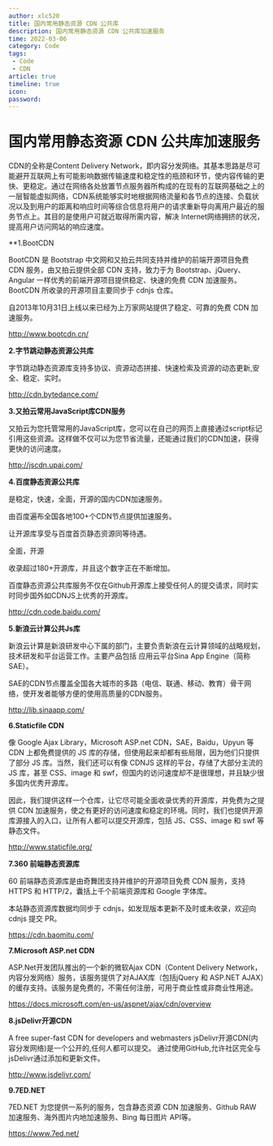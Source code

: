 ```yaml
---
author: xlc520
title: 国内常用静态资源 CDN 公共库
description: 国内常用静态资源 CDN 公共库加速服务
time: 2022-03-06
category: Code
tags: 
 - Code
 - CDN
article: true
timeline: true
icon: 
password: 
---
```


# 国内常用静态资源 CDN 公共库加速服务

CDN的全称是Content Delivery Network，即内容分发网络。其基本思路是尽可能避开互联网上有可能影响数据传输速度和稳定性的瓶颈和环节，使内容传输的更快、更稳定。通过在网络各处放置节点服务器所构成的在现有的互联网基础之上的一层智能虚拟网络，CDN系统能够实时地根据网络流量和各节点的连接、负载状况以及到用户的距离和响应时间等综合信息将用户的请求重新导向离用户最近的服务节点上。其目的是使用户可就近取得所需内容，解决 Internet网络拥挤的状况，提高用户访问网站的响应速度。

**1.BootCDN

BootCDN 是 Bootstrap 中文网和又拍云共同支持并维护的前端开源项目免费 CDN 服务，由又拍云提供全部 CDN 支持，致力于为 Bootstrap、jQuery、Angular 一样优秀的前端开源项目提供稳定、快速的免费 CDN 加速服务。BootCDN 所收录的开源项目主要同步于 cdnjs 仓库。

自2013年10月31日上线以来已经为上万家网站提供了稳定、可靠的免费 CDN 加速服务。

http://www.bootcdn.cn/

**2.字节跳动静态资源公共库**

字节跳动静态资源库支持多协议、资源动态拼接、快速检索及资源的动态更新,安全、稳定、实时。

http://cdn.bytedance.com/

**3.又拍云常用JavaScript库CDN服务**

又拍云为您托管常用的JavaScript库，您可以在自己的网页上直接通过script标记引用这些资源。这样做不仅可以为您节省流量，还能通过我们的CDN加速，获得更快的访问速度。

http://jscdn.upai.com/

**4.百度静态资源公共库** 

是稳定，快速，全面，开源的国内CDN加速服务。

由百度遍布全国各地100+个CDN节点提供加速服务。

让开源库享受与百度首页静态资源同等待遇。

全面，开源

收录超过180+开源库，并且这个数字正在不断增加。

百度静态资源公共库服务不仅在Github开源库上接受任何人的提交请求，同时实时同步国外如CDNJS上优秀的开源库。

http://cdn.code.baidu.com/

**5.新浪云计算公共Js库**

新浪云计算是新浪研发中心下属的部门，主要负责新浪在云计算领域的战略规划，技术研发和平台运营工作。主要产品包括 应用云平台Sina App Engine（简称SAE）。

SAE的CDN节点覆盖全国各大城市的多路（电信、联通、移动、教育）骨干网络，使开发者能够方便的使用高质量的CDN服务。

http://lib.sinaapp.com/

**6.Staticfile CDN**

像 Google Ajax Library，Microsoft ASP.net CDN，SAE，Baidu，Upyun 等 CDN 上都免费提供的 JS 库的存储，但使用起来却都有些局限，因为他们只提供了部分 JS 库。当然，我们还可以有像 CDNJS 这样的平台，存储了大部分主流的 JS 库，甚至 CSS、image 和 swf，但国内的访问速度却不是很理想，并且缺少很多国内优秀开源库。

因此，我们提供这样一个仓库，让它尽可能全面收录优秀的开源库，并免费为之提供 CDN 加速服务，使之有更好的访问速度和稳定的环境。同时，我们也提供开源库源接入的入口，让所有人都可以提交开源库，包括 JS、CSS、image 和 swf 等静态文件。

http://www.staticfile.org/

**7.360 前端静态资源库**

60 前端静态资源库是由奇舞团支持并维护的开源项目免费 CDN 服务，支持 HTTPS 和 HTTP/2，囊括上千个前端资源库和 Google 字体库。

本站静态资源库数据均同步于 cdnjs，如发现版本更新不及时或未收录，欢迎向 cdnjs 提交 PR。

https://cdn.baomitu.com/

**7.Microsoft ASP.net CDN**

ASP.Net开发团队推出的一个新的微软Ajax CDN（Content Delivery Network，内容分发网络）服务，该服务提供了对AJAX库（包括jQuery 和 ASP.NET AJAX）的缓存支持。该服务是免费的，不需任何注册，可用于商业性或非商业性用途。

https://docs.microsoft.com/en-us/aspnet/ajax/cdn/overview

**8.jsDelivr开源CDN**

A free super-fast CDN for developers and webmasters
jsDelivr开源CDN(内容分发网络)是一个公开的,任何人都可以提交。 通过使用GitHub,允许社区完全与jsDelivr通过添加和更新文件。

http://www.jsdelivr.com/

**9.7ED.NET**

7ED.NET 为您提供一系列的服务，包含静态资源 CDN 加速服务、Github RAW 加速服务、海外图片内地加速服务、Bing 每日图片 API等。

https://www.7ed.net/
